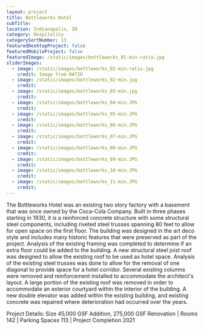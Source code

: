 ```yaml
---
layout: project
title: Bottleworks Hotel
subTitle:
location: Indianapolis, IN
category: Hospitality
categorySortNumber: 13
featuredDesktopProject: false
featuredMobileProject: false
featuredImage: /static/images/bottleworks_01-min-ratio.jpg
sliderImages:
  - image: /static/images/bottleworks_01-min-ratio.jpg
    credit: Image from RATIO
  - image: /static/images/bottleworks_02-min.jpg
    credit:
  - image: /static/images/bottleworks_03-min.jpg
    credit:
  - image: /static/images/bottleworks_04-min.JPG
    credit:
  - image: /static/images/bottleworks_05-min.JPG
    credit:
  - image: /static/images/bottleworks_06-min.JPG
    credit:
  - image: /static/images/bottleworks_07-min.JPG
    credit:
  - image: /static/images/bottleworks_08-min.JPG
    credit:
  - image: /static/images/bottleworks_09-min.JPG
    credit:
  - image: /static/images/bottleworks_10-min.JPG
    credit:
  - image: /static/images/bottleworks_11-min.JPG
    credit:
---
```

The Bottleworks Hotel was an existing two story factory with a basement that was once owned by the Coca-Cola Company. Built in three phases starting in 1930, it is a reinforced concrete structure with some structural steel components, including riveted steel trusses spanning 80 feet to allow for open space on the first floor. The building was designed in the art deco style and includes many historic features that were preserved as part of the project. Analysis of the existing framing was completed to determine if an extra floor could be added to the building. A new structural steel joist roof was designed to allow the existing roof to be used as hotel space. Analysis of the existing steel trusses was done to allow for the removal of one diagonal to provide space for a hotel corridor. Several existing columns were removed and reinforcement installed to accommodate the architect's layout. A large portion of the existing roof was removed in order to accommodate an exterior courtyard within the interior of the building. A new double elevator was added within the existing building, and existing concrete was repaired where deterioration had occurred over the years. 

Project Details:  Size 45,000 GSF Addition, 275,000 GSF Renovation | Rooms 142 | Parking Spaces 113 | Project Completion 2021















